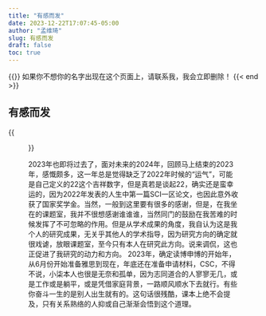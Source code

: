 ```yaml
---
title: "有感而发"
date: 2023-12-22T17:07:45-05:00
author: "孟维琦"
slug: 有感而发
draft: false
toc: true
---
```


{{<block class="caution" >}}
如果你不想你的名字出现在这个页面上，请联系我，我会立即删除！
{{< end >}}

## 有感而发

{{<figure src="/image/感悟/在浪漫的秋13.jpg">}}

2023年也即将过去了，面对未来的2024年，回顾马上结束的2023年，感慨颇多，这一年总是觉得缺乏了2022年时候的“运气”，可能是自己定义的22这个吉祥数字，但是真若是谈起22，确实还是蛮幸运的，因为2022年发表的人生中第一篇SCI一区论文，也因此意外收获了国家奖学金。当然，一般到这里要有很多的感谢，但是，在我坐在的课题室，我并不很想感谢谁谁谁，当然同门的鼓励在我苦难的时候发挥了不可忽略的作用。但是从学术成果的角度，我自认为这是我个人的研究成果，无关乎其他人的学术指导，因为研究方向的确定就很戏谑，放眼课题室，至今只有本人在研究此方向。说来调侃，这也正促进了我研究的动力和方向。
2023年，确定读博申博的开始年，从6月份开始准备雅思到现在，年底还在准备申请材料，CSC，不得不说，小柒本人也很是无奈和孤单，因为志同道合的人寥寥无几，或是工作或是躺平，或是凭借家庭背景，一路顺风顺水下去就行。有些你奋斗一生的是别人出生就有的。这句话很残酷，课本上绝不会提及，只有关系熟络的人抑或自己渐渐会悟到这个道理。











